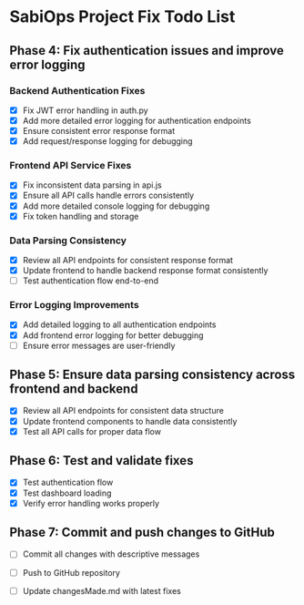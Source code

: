 # SabiOps Project Fix Todo List

## Phase 4: Fix authentication issues and improve error logging

### Backend Authentication Fixes
- [x] Fix JWT error handling in auth.py
- [x] Add more detailed error logging for authentication endpoints
- [x] Ensure consistent error response format
- [x] Add request/response logging for debugging

### Frontend API Service Fixes
- [x] Fix inconsistent data parsing in api.js
- [x] Ensure all API calls handle errors consistently
- [x] Add more detailed console logging for debugging
- [x] Fix token handling and storage

### Data Parsing Consistency
- [x] Review all API endpoints for consistent response format
- [x] Update frontend to handle backend response format consistently
- [ ] Test authentication flow end-to-end

### Error Logging Improvements
- [x] Add detailed logging to all authentication endpoints
- [x] Add frontend error logging for better debugging
- [ ] Ensure error messages are user-friendly

## Phase 5: Ensure data parsing consistency across frontend and backend
- [x] Review all API endpoints for consistent data structure
- [x] Update frontend components to handle data consistently
- [x] Test all API calls for proper data flow

## Phase 6: Test and validate fixes
- [x] Test authentication flow
- [x] Test dashboard loading
- [x] Verify error handling works properly

## Phase 7: Commit and push changes to GitHub
- [ ] Commit all changes with descriptive messages
- [ ] Push to GitHub repository
- [ ] Update changesMade.md with latest fixes

